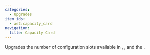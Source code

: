 ```yaml
---
categories:
  - Upgrades
item_ids:
  - ae2:capacity_card
navigation:
  title: Capacity Card
---
```


Upgrades the number of configuration slots available in <ItemLink
id="import_bus"/>, <ItemLink
id="export_bus"/>, <ItemLink
id="storage_bus"/> and the <ItemLink
id="formation_plane"/>.

<RecipeFor id="capacity_card" />
